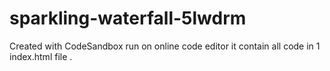 # sparkling-waterfall-5lwdrm
Created with CodeSandbox
run on online code editor it contain all code in 1 index.html file .
